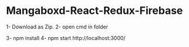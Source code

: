 # Mangaboxd-React-Redux-Firebase

1- Download as Zip.
2- open cmd in folder

3- npm install
4- npm start
http://localhost:3000/
